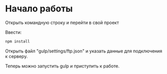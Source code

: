 # Начало работы

Открыть командную строку и перейти в свой проект

Ввести:
```sh
npm install
```

Открыть файл "gulp/settings/ftp.json" и указать данные для подключения к серверу.

Теперь можно запустить gulp и приступить к работе.
